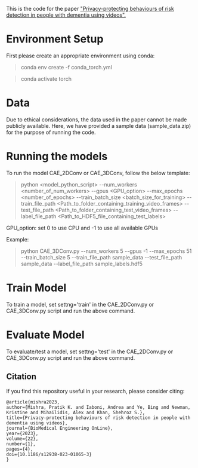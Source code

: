 This is the code for the paper ["Privacy-protecting behaviours of risk detection in people with dementia using videos".](https://biomedical-engineering-online.biomedcentral.com/articles/10.1186/s12938-023-01065-3)

# Environment Setup
First please create an appropriate environment using conda: 

> conda env create -f conda_torch.yml

> conda activate torch

# Data
Due to ethical considerations, the data used in the paper cannot be made publicly available. Here, we have provided a sample data (sample_data.zip) for the purpose of running the code.

# Running the models
To run the model CAE_2DConv or CAE_3DConv, follow the below template:

> python <model_python_script> --num_workers <number_of_num_workers> --gpus <GPU_option> --max_epochs <number_of_epochs> --train_batch_size <batch_size_for_training> --train_file_path <Path_to_folder_containing_training_video_frames> --test_file_path <Path_to_folder_containing_test_video_frames> --label_file_path <Path_to_HDF5_file_containing_test_labels>

GPU_option: set 0 to use CPU and -1 to use all available GPUs

Example:

> python CAE_3DConv.py --num_workers 5 --gpus -1 --max_epochs 51 --train_batch_size 5 --train_file_path sample_data --test_file_path sample_data --label_file_path sample_labels.hdf5

# Train Model
To train a model, set settng='train' in the CAE_2DConv.py or CAE_3DConv.py script and run the above command.

# Evaluate Model
To evaluate/test a model, set settng='test' in the CAE_2DConv.py or CAE_3DConv.py script and run the above command.

## Citation

If you find this repository useful in your research, please consider citing:

```
@article{mishra2023,
author={Mishra, Pratik K. and Iaboni, Andrea and Ye, Bing and Newman, Kristine and Mihailidis, Alex and Khan, Shehroz S.},
title={Privacy-protecting behaviours of risk detection in people with dementia using videos},
journal={BioMedical Engineering OnLine},
year={2023},
volume={22},
number={1},
pages={4},
doi={10.1186/s12938-023-01065-3}
}
```

